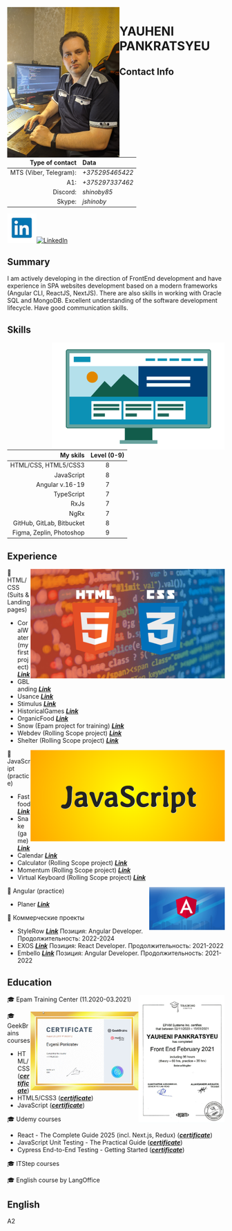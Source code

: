 <img align="left" alt="My photo" src="images/myImgNew.jpg" width="260" >

# YAUHENI PANKRATSYEU

## Contact Info
|Type of contact|Data|
|-----:|:------|
|MTS (Viber, Telegram):|*+375295465422*|
|A1:|*+375297337462*|
|Discord:|*shinoby85*|
|Skype:|*jshinoby*|

[![LinkedIn](images/ld.png)][3][![LinkedIn](images/)][1]

## Summary
I am actively developing in the direction of FrontEnd development and have experience in SPA 
websites development based on a modern frameworks (Angular CLI, ReactJS, NextJS). There 
are also skills in working with Oracle SQL and MongoDB. Excellent understanding of the software 
development lifecycle. Have good communication skills.

## Skills

<img src="images/develop.gif" align="right" width="400" alt="dev animate">

|My skils|Level (0-9)|
|----:|:----:|
|HTML/CSS, HTML5/CSS3|8|
|JavaScript|8|
|Angular v.16-19|7|
|TypeScript|7|
|RxJs|7|
|NgRx|7|
|GitHub, GitLab, Bitbucket|8|
|Figma, Zeplin, Photoshop|9|


## Experience

<img src="images/html-css.jpg" align="right" width="450" alt="html label">

:star2: HTML/CSS (Suits & Landing pages)
  * CoralWater (my first project) ***[Link](https://zhenya85.github.io/coralwater/)***
  * GBLanding  ***[Link](https://zhenya85.github.io/GBLanding/)***
  * Usance  ***[Link](https://zhenya85.github.io/Usance/)***
  * Stimulus  ***[Link](https://zhenya85.github.io/stimulus/)***
  * HistoricalGames  ***[Link](https://zhenya85.github.io/HistoricalGames/)***
  * OrganicFood  ***[Link](https://zhenya85.github.io/OrganicFood/)***
  * Snow (Epam project for training)  ***[Link](https://zhenya85.github.io/Snow/)***
  * Webdev (Rolling Scope project)   ***[Link](https://zhenya85.github.io/webdev/)***
  * Shelter (Rolling Scope project)   ***[Link](https://zhenya85.github.io/shelter/)***

<img src="images/js.png" align="right" width="450" alt="js label">



:star2: JavaScript (practice)
  * Fastfood  ***[Link](https://zhenya85.github.io/Fastfood/)***
  * Snake (game)  ***[Link](https://zhenya85.github.io/Snake/)***
  * Calendar  ***[Link](https://zhenya85.github.io/Calendar/)***
  * Calculator (Rolling Scope project)   ***[Link](https://zhenya85.github.io/calculator/)***
  * Momentum (Rolling Scope project)   ***[Link](https://zhenya85.github.io/momentum/)***
  * Virtual Keyboard (Rolling Scope project)   ***[Link](https://zhenya85.github.io/virtual-keyboard/)***


<img src="images/angular.jpg" align="right" width="175" alt="angular label">

:star2: Angular (practice)
  * Planer   ***[Link](https://shinoby85.github.io/newplaner/home)***

:star2:  Коммерческие проекты
 * StyleRow ***[Link](https://www.stylerow.com/)*** Позиция: Angular Developer. Продолжительность: 2022-2024
 * EXOS ***[Link](https://www.teamexos.com/)*** Позиция: React Developer. Продолжительность: 2021-2022
 * Embello ***[Link](https://livingbydesignshowhouse.com/)*** Позиция: Angular Developer. Продолжительность: 2021-2022


## Education

<img align='right' alt='sert' src="images/epam.jpg" width="200"/>

:mortar_board: Epam Training Center (11.2020-03.2021)

<img align='right' alt='sert' src="images/education.jpg" width="250"/>

:mortar_board: GeekBrains courses
   - HTML/CSS (**_[certificate](https://geekbrains.ru/certificates/633912.en)_**)
   - HTML5/CSS3 (**_[certificate](https://geekbrains.ru/certificates/351259.en)_**)
   - JavaScript (**_[certificate](https://geekbrains.ru/certificates/788710.en)_**)

:mortar_board: Udemy courses
- React - The Complete Guide 2025 (incl. Next.js, Redux) (**_[certificate](https://udemy-certificate.s3.amazonaws.com/image/UC-82f45f66-d125-4022-8da5-f4961b5e1bdb.jpg)_**)
- JavaScript Unit Testing - The Practical Guide (**_[certificate](https://udemy-certificate.s3.amazonaws.com/image/UC-076c0de4-3c85-4ca9-968f-843e74f9f24a.jpg)_**)
- Cypress End-to-End Testing - Getting Started (**_[certificate](https://udemy-certificate.s3.amazonaws.com/image/UC-55f93a35-19fd-4160-b950-ac9dfc945598.jpg)_**)

:mortar_board: ITStep courses

:mortar_board: English course by LangOffice

## English
A2


[1]:https://drive.google.com/file/d/1QV_cVO51sBTxlzwSTYmHrnzz2d_YYiWj/view?usp=sharing
[2]:https://www.facebook.com/profile.php?id=100000615839048
[3]:https://www.linkedin.com/in/yauheni-pankratsyeu-b172b5152/







<!--

### Hi there 👋

**shinoby85/shinoby85** is a ✨ _special_ ✨ repository because its `README.md` (this file) appears on your GitHub profile.

Here are some ideas to get you started:

- 🔭 I’m currently working on ...
- 🌱 I’m currently learning ...
- 👯 I’m looking to collaborate on ...
- 🤔 I’m looking for help with ...
- 💬 Ask me about ...
- 📫 How to reach me: ...
- 😄 Pronouns: ...
- ⚡ Fun fact: ...
-->

